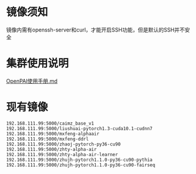 # 镜像须知
镜像内需有openssh-server和curl，才能开启SSH功能，但是默认的SSH并不安全
# 集群使用说明
[OpenPAI使用手册.md](https://github.com/visaki/Manual-collection/blob/master/OpenPAI%E4%BD%BF%E7%94%A8%E6%89%8B%E5%86%8C%EF%BC%88v0.15.0%EF%BC%89.md)
# 现有镜像
```
192.168.111.99:5000/caimz_base_v1
192.168.111.99:5000/liushuai-pytorch1.3-cuda10.1-cudnn7
192.168.111.99:5000/mxfeng-alphaair 
192.168.111.99:5000/mxfeng-ddrl
192.168.111.99:5000/zhaoj-pytorch-py36-cu90
192.168.111.99:5000/zhty-alpha-air
192.168.111.99:5000/zhty-alpha-air-learner
192.168.111.99:5000/zhujh-pytorch1.1.0-py36-cu90-pythia
192.168.111.99:5000/zhujh-pytorch1.1.0-py36-cu90-fairseq
```
